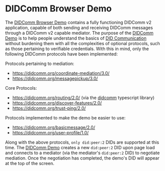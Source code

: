 # DIDComm Browser Demo

The [DIDComm Browser Demo][demo] contains a fully functioning DIDComm v2
application, capable of both sending and receiving DIDComm messages through a
DIDComm v2 capable mediator. The purpose of the [DIDComm Demo][demo] is to help
people understand the basics of [DID Communication][didcomm] without burdening
them with all the complexities of optional protocols, such as those pertaining
to verifiable credentials. With this in mind, only the following DIDComm
protocols have been implemented:

Protocols pertaining to mediation:
- https://didcomm.org/coordinate-mediation/3.0/
- https://didcomm.org/messagepickup/3.0/

Core Protocols:
- https://didcomm.org/routing/2.0/ (via the [didcomm][didcommts] typescript library)
- https://didcomm.org/discover-features/2.0/
- https://didcomm.org/trust-ping/2.0/

Protocols implemented to make the demo be easier to use:
- https://didcomm.org/basicmessage/2.0/
- https://didcomm.org/user-profile/1.0/

Along with the above protocols, `only did:peer:2` DIDs are supported at this
time. The [DIDComm Demo][demo] creates a new `did:peer:2` DID upon page load
and connects to a mediator (via the mediator's `did:peer:2` DID) to negotiate
mediation. Once the negotiation has completed, the demo's DID will appear at
the top of the screen.

[demo]: https://demo.didcomm.org
[didcomm]: https://didcomm.org
[didcommts]: https://www.npmjs.com/package/didcomm
